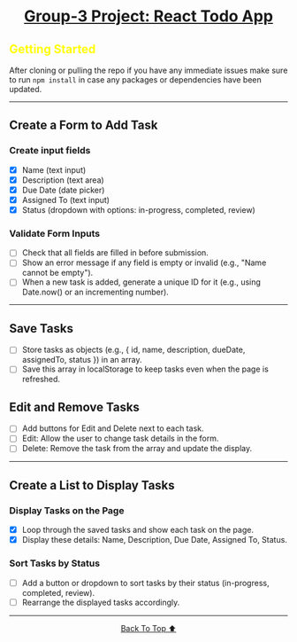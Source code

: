 # <p align="center"><a href="https://github.com/JordyToke/group3-todo-app" id="top">Group-3 Project: React Todo App </a></p>

## <span style="color:yellow">Getting Started</span>

After cloning or pulling the repo if you have any immediate issues make sure to run `npm install` in case any packages or dependencies have been updated.

---

## Create a Form to Add Task

### Create input fields

- [x] Name (text input)
- [x] Description (text area)
- [x] Due Date (date picker)
- [x] Assigned To (text input)
- [x] Status (dropdown with options: in-progress, completed, review)

### Validate Form Inputs

- [ ] Check that all fields are filled in before submission.
- [ ] Show an error message if any field is empty or invalid (e.g., "Name cannot be empty").
- [ ] When a new task is added, generate a unique ID for it (e.g., using Date.now() or an incrementing number).

---

## Save Tasks

- [ ] Store tasks as objects (e.g., { id, name, description, dueDate, assignedTo, status }) in an array.
- [ ] Save this array in localStorage to keep tasks even when the page is refreshed.

## Edit and Remove Tasks

- [ ] Add buttons for Edit and Delete next to each task.
- [ ] Edit: Allow the user to change task details in the form.
- [ ] Delete: Remove the task from the array and update the display.

---

## Create a List to Display Tasks

### Display Tasks on the Page

- [x] Loop through the saved tasks and show each task on the page.
- [x] Display these details: Name, Description, Due Date, Assigned To, Status.

### Sort Tasks by Status

- [ ] Add a button or dropdown to sort tasks by their status (in-progress, completed, review).
- [ ] Rearrange the displayed tasks accordingly.

___

<p align="center"><a href="#top">Back To Top ⬆️</a></p>

